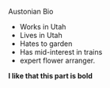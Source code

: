 Austonian Bio

- Works in Utah
- Lives in Utah
- Hates to garden
- Has mid-interest in trains
- expert flower arranger.


**I like that this part is bold**

